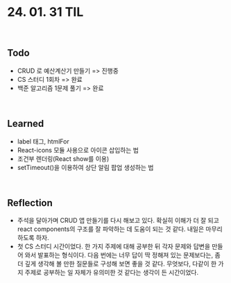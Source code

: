 # 24. 01. 31 TIL

<br>

## Todo
 - CRUD 로 예산계산기 만들기 => 진행중
 - CS 스터디 1회차 => 완료
 - 백준 알고리즘 1문제 풀기 => 완료

<br>  

## Learned
- label 태그, htmlFor
- React-icons 모듈 사용으로 아이콘 삽입하는 법
- 조건부 렌더링(React show를 이용)
- setTimeout()을 이용하여 상단 알림 팝업 생성하는 법
 <br>

## Reflection 
 - 주석을 달아가며 CRUD 앱 만들기를 다시 해보고 있다. 확실히 이해가 더 잘 되고 react components의 구조를 잘 파악하는 데 도움이 되는 것 같다. 내일은 마무리 하도록 하자. 
 - 첫 CS 스터디 시간이었다. 한 가지 주제에 대해 공부한 뒤 각자 문제와 답변을 만들어 와서 발표하는 형식이다. 다음 번에는 너무 답이 딱 정해져 있는 문제보다는, 좀 더 깊게 생각해 볼 만한 질문들로 구성해 보면 좋을 것 같다. 무엇보다, 다같이 한 가지 주제로 공부하는 일 자체가 유의미한 것 같다는 생각이 든 시간이었다. 
